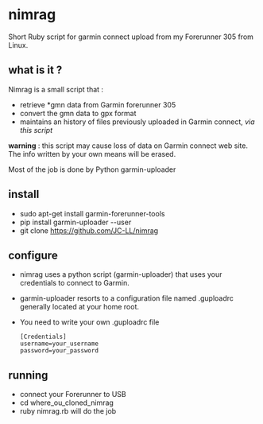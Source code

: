 # nimrag
Short Ruby script for garmin connect upload from my Forerunner 305 from Linux.

## what is it ?
Nimrag is a small script that :
- retrieve *gmn data from Garmin forerunner 305
- convert the gmn data to gpx format
- maintains an history of files previously uploaded in Garmin connect, _via this script_


**warning** : this script may cause loss of data on Garmin connect web site. The info written by your own means will be erased.

Most of the job is done by Python garmin-uploader

## install
- sudo apt-get install garmin-forerunner-tools
- pip install garmin-uploader --user
- git clone https://github.com/JC-LL/nimrag

## configure
- nimrag uses a python script (garmin-uploader) that uses your credentials to connect to Garmin.
- garmin-uploader resorts to a configuration file named .guploadrc generally located at your home root.
- You need to write your own .guploadrc file

      [Credentials]
      username=your_username
      password=your_password


## running
- connect your Forerunner to USB
- cd where_ou_cloned_nimrag
- ruby nimrag.rb will do the job
